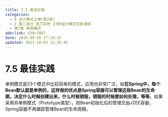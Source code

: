 ```yaml
---
title: 7.5 最佳实践
categories: 
  - 8 设计模式之禅(第2版)
  - 2 第二部分 真刀实枪 23种设计模式完美演绎
  - 第7章 单例模式
abbrlink: d38cf807
date: 2019-09-20 17:19:15
updated: 2021-10-03 15:36:45
---
```

# 7.5 最佳实践 #
单例模式是23个模式中比较简单的模式，应用也非常广泛，如**在Spring中，每个Bean默认就是单例的，这样做的优点是Spring容器可以管理这些Bean的生命期，决定什么时候创建出来，什么时候销毁，销毁的时候要如何处理，等等**。如果采用非单例模式（Prototype类型），则Bean初始化后的管理交由J2EE容器，Spring容器不再跟踪管理Bean的生命周期。
